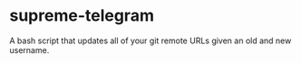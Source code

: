 # supreme-telegram
A bash script that updates all of your git remote URLs given an old and new username.
